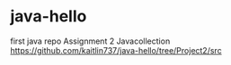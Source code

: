 # java-hello
first java repo
Assignment 2
Javacollection
https://github.com/kaitlin737/java-hello/tree/Project2/src
